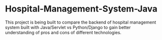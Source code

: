 # Hospital-Management-System-Java
This project is being built to compare the backend of hospital management system built with Java/Servlet vs Python/Django to gain better understanding of pros and cons of different technologies.
